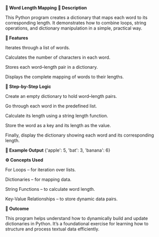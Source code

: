 **📝 Word Length Mapping**
**📌 Description**

This Python program creates a dictionary that maps each word to its corresponding length.
It demonstrates how to combine loops, string operations, and dictionary manipulation in a simple, practical way.

**🚀 Features**

Iterates through a list of words.

Calculates the number of characters in each word.

Stores each word–length pair in a dictionary.

Displays the complete mapping of words to their lengths.

**🧠 Step-by-Step Logic**

Create an empty dictionary to hold word–length pairs.

Go through each word in the predefined list.

Calculate its length using a string length function.

Store the word as a key and its length as the value.

Finally, display the dictionary showing each word and its corresponding length.

**🧩 Example Output**
{'apple': 5, 'bat': 3, 'banana': 6}

**⚙️ Concepts Used**

For Loops – for iteration over lists.

Dictionaries – for mapping data.

String Functions – to calculate word length.

Key-Value Relationships – to store dynamic data pairs.

**🏁 Outcome**

This program helps understand how to dynamically build and update dictionaries in Python.
It’s a foundational exercise for learning how to structure and process textual data efficiently.